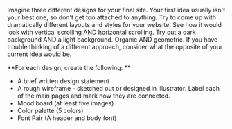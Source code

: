 Imagine three different designs for your final site. Your first idea usually isn't your best one, so don't get too attached to anything. Try to come up with dramatically different layouts and styles for your website. See how it would look with vertical scrolling AND horizontal scrolling. Try out a dark background AND a light background. Organic AND geometric. If you have trouble thinking of a different approach, consider what the opposite of your current idea would be.

**For each design, create the following: **

* A brief written design statement 
* A rough wireframe - sketched out or designed in Illustrator. Label each of the main pages and mark how they are connected.
* Mood board \(at least five images\)
* Color palette \(5 colors\)
* Font Pair \(A header and body font\)

### 



